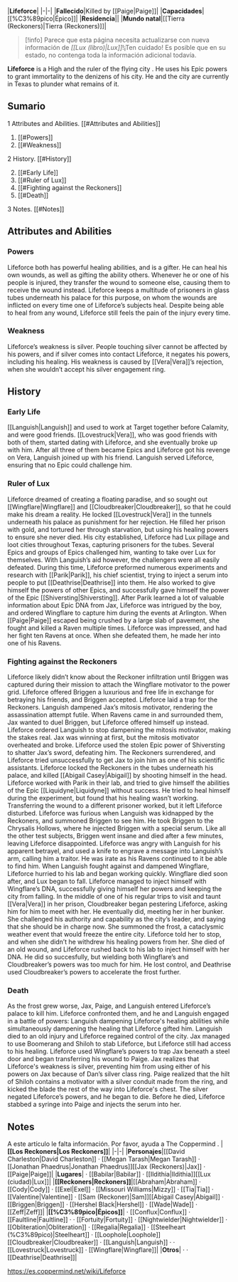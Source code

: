|**Lifeforce**|
|-|-|
|**Fallecido**|Killed by [[Paige\|Paige]]|
|**Capacidades**|[[%C3%89pico\|Épico]]|
|**Residencia**||
|**Mundo natal**|[[Tierra (Reckoners)\|Tierra (Reckoners)]]|

> [!info] Parece que esta página necesita actualizarse con nueva información de *[[Lux (libro)\|Lux]]*!¡Ten cuidado! Es posible que en su estado, no contenga toda la información adicional todavía.

**Lifeforce** is a High  and the ruler of the flying city . He uses his Epic powers to grant immortality to the denizens of his city. He and the city are currently in Texas to plunder what remains of it.

## Sumario

1 Attributes and Abilities. [[#Attributes and Abilities]] 

1. [[#Powers]] 
1. [[#Weakness]] 


2 History. [[#History]] 

2. [[#Early Life]] 
2. [[#Ruler of Lux]] 
2. [[#Fighting against the Reckoners]] 
2. [[#Death]] 


3 Notes. [[#Notes]] 


## Attributes and Abilities
### Powers
Lifeforce both has powerful healing abilities, and is a gifter. He can heal his own wounds, as well as gifting the ability others. Whenever he or one of his people is injured, they transfer the wound to someone else, causing them to receive the wound instead. Lifeforce keeps a multitude of prisoners in glass tubes underneath his palace for this purpose, on whom the wounds are inflicted on every time one of Lifeforce’s subjects heal. Despite being able to heal from any wound, Lifeforce still feels the pain of the injury every time.

### Weakness
Lifeforce’s weakness is silver. People touching silver cannot be affected by his powers, and if silver comes into contact Lifeforce, it negates his powers, including his healing. His weakness is caused by [[Vera\|Vera]]’s rejection, when she wouldn’t accept his silver engagement ring.

## History
### Early Life
[[Languish\|Languish]] and  used to work at Target together before Calamity, and were good friends. [[Lovestruck\|Vera]], who was good friends with both of them, started dating with Lifeforce, and she eventually broke up with him. After all three of them became Epics and Lifeforce got his revenge on Vera, Languish joined up with his friend. Languish served Lifeforce, ensuring that no Epic could challenge him.

### Ruler of Lux
Lifeforce dreamed of creating a floating paradise, and so sought out [[Wingflare\|Wingflare]] and [[Cloudbreaker\|Cloudbreaker]], so that he could make his dream a reality. He locked [[Lovestruck\|Vera]] in the tunnels underneath his palace as punishment for her rejection. He filled her prison with gold, and tortured her through starvation, but using his healing powers to ensure she never died. His city established, Lifeforce had Lux pillage and loot cities throughout Texas, capturing prisoners for the tubes. Several Epics and groups of Epics challenged him, wanting to take over Lux for themselves. With Languish’s aid however, the challengers were all easily defeated. During this time, Lifeforce preformed numerous experiments and research with [[Parik\|Parik]], his chief scientist, trying to inject a serum into people to put [[Deathrise\|Deathrise]] into them. He also worked to give himself the powers of other Epics, and successfully gave himself the power of the Epic [[Shiversting\|Shiversting]].
After Parik learned a lot of valuable information about Epic DNA from Jax, Lifeforce was intrigued by the boy, and ordered Wingflare to capture him during the events at Arlington. When [[Paige\|Paige]] escaped being crushed by a large slab of pavement, she fought and killed a Raven multiple times. Lifeforce was impressed, and had her fight ten Ravens at once. When she defeated them, he made her into one of his Ravens.

### Fighting against the Reckoners
Lifeforce likely didn’t know about the Reckoner infiltration until Briggen was captured during their mission to attach the Wingflare motivator to the power grid. Lifeforce offered Briggen a luxurious and free life in exchange for betraying his friends, and Briggen accepted. Lifeforce laid a trap for the Reckoners. Languish dampened Jax’s mitosis motivator, rendering the assassination attempt futile. When Ravens came in and surrounded them, Jax wanted to duel Briggen, but Lifeforce offered himself up instead. Lifeforce ordered Languish to stop dampening the mitosis motivator, making the stakes real. Jax was winning at first, but the mitosis motivator overheated and broke. Lifeforce used the stolen Epic power of Shiversting to shatter Jax’s sword, defeating him. The Reckoners surrendered, and Lifeforce tried unsuccessfully to get Jax to join him as one of his scientific assistants. Lifeforce locked the Reckoners in the tubes underneath his palace, and killed [[Abigail Casey\|Abigail]] by shooting himself in the head.
Lifeforce worked with Parik in their lab, and tried to give himself the abilities of the Epic [[Liquidyne\|Liquidyne]] without success. He tried to heal himself during the experiment, but found that his healing wasn’t working. Transferring the wound to a different prisoner worked, but it left Lifeforce disturbed.
Lifeforce was furious when Languish was kidnapped by the Reckoners, and summoned Briggen to see him. He took Briggen to the Chrysalis Hollows, where he injected Briggen with a special serum. Like all the other test subjects, Briggen went insane and died after a few minutes, leaving Lifeforce disappointed. Lifeforce was angry with Languish for his apparent betrayel, and used a knife to engrave a message into Languish’s arm, calling him a traitor. He was irate as his Ravens continued to it be able to find him. When Languish fought against and dampened Wingflare, Lifeforce hurried to his lab and began working quickly. Wingflare died soon after, and Lux began to fall. Lifeforce managed to inject himself with Wingflare’s DNA, successfully giving himself her powers and keeping the city from falling.
In the middle of one of his regular trips to visit and taunt [[Vera\|Vera]] in her prison, Cloudbreaker began pestering Lifeforce, asking him for him to meet with her. He eventually did, meeting her in her bunker. She challenged his authority and capability as the city’s leader, and saying that she should be in charge now. She summoned the frost, a cataclysmic weather event that would freeze the entire city. Lifeforce told her to stop, and when she didn’t he withdrew his healing powers from her. She died of an old wound, and Lifeforce rushed back to his lab to inject himself with her DNA. He did so succesfully, but wielding both Wingflare’s and Cloudbreaker’s powers was too much for him. He lost control, and Deathrise used Cloudbreaker’s powers to accelerate the frost further.

### Death
As the frost grew worse, Jax, Paige, and Languish entered Lifeforce’s palace to kill him. Lifeforce confronted them, and he and Languish engaged in a battle of powers: Languish dampening Lifeforce's healing abilities while simultaneously dampening the healing that Lifeforce gifted him. Languish died to an old injury and Lifeforce regained control of the city. Jax managed to use Boomerang and Shiloh to stab Lifeforce, but Lifeforce still had access to his healing. Lifeforce used Wingflare’s powers to trap Jax beneath a steel door and began transferring his wound to Paige. Jax realizes that Lifeforce's weakness is silver, preventing him from using either of his powers on Jax because of Dan’s silver class ring. Paige realized that the hilt of Shiloh contains a motivator with a silver conduit made from the ring, and kicked the blade the rest of the way into Lifeforce's chest. The silver negated Lifeforce’s powers, and he began to die. Before he died, Lifeforce stabbed a syringe into Paige and injects the serum into her.

## Notes

A este artículo le falta información. Por favor, ayuda a The Coppermind .
|**[[Los Reckoners\|Los Reckoners]]**|
|-|-|
|**Personajes**|[[David Charleston\|David Charleston]] · [[Megan Tarash\|Megan Tarash]] · [[Jonathan Phaedrus\|Jonathan Phaedrus]][[Jax (Reckoners)\|Jax]] · [[Paige\|Paige]]|
|**Lugares**| · [[Babilar\|Babilar]] · [[Ildithia\|Ildithia]][[Lux (ciudad)\|Lux]]|
|**[[Reckoners\|Reckoners]]**|[[Abraham\|Abraham]] · [[Cody\|Cody]] · [[Exel\|Exel]] · [[Missouri Williams\|Mizzy]] · [[Tia\|Tia]] · [[Valentine\|Valentine]] · [[Sam (Reckoner)\|Sam]][[Abigail Casey\|Abigail]] · [[Briggen\|Briggen]] · [[Hershel Black\|Hershel]] · [[Wade\|Wade]] · [[Zeff\|Zeff]]|
|**[[%C3%89pico\|Épicos]]**| · [[Conflux\|Conflux]] · [[Faultline\|Faultline]] ·  · [[Fortuity\|Fortuity]] · [[Nightwielder\|Nightwielder]] · [[Obliteration\|Obliteration]] · [[Regalia\|Regalia]] · [[Steelheart (%C3%89pico)\|Steelheart]] · [[Loophole\|Loophole]][[Cloudbreaker\|Cloudbreaker]] · [[Languish\|Languish]] ·  · [[Lovestruck\|Lovestruck]] · [[Wingflare\|Wingflare]]|
|**Otros**| ·  · [[Deathrise\|Deathrise]]|



https://es.coppermind.net/wiki/Lifeforce